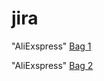 # jira

"AliExspress" [Bag 1](href="https://testbase.atlassian.net/browse/TEST-21688?atlOrigin=eyJpIjoiNDdmMmIzMzEwMmE0NGZmNTljNjI2NTI5Yjg0ZTVjM2UiLCJwIjoiaiJ9")

"AliExspress" [Bag 2](href="https://testbase.atlassian.net/browse/TEST-21687?atlOrigin=eyJpIjoiZTA5MjZlYmNmNTRmNGRlZDkzYmRmMTdiM2I1ZTcwOTAiLCJwIjoiaiJ9")
